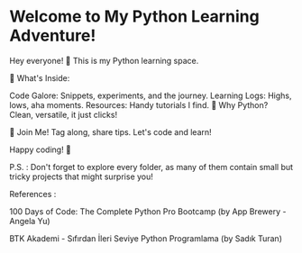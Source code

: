 
# Welcome to My Python Learning Adventure!

Hey everyone! 🚀 This is my Python learning space.

📂 What's Inside:

Code Galore: Snippets, experiments, and the journey.
Learning Logs: Highs, lows, aha moments.
Resources: Handy tutorials I find.
🐍 Why Python?
Clean, versatile, it just clicks!

🤝 Join Me!
Tag along, share tips. Let's code and learn!

Happy coding! 🎉


P.S. : Don't forget to explore every folder, as many of them contain small but tricky projects that might surprise you!


References : 


100 Days of Code: The Complete Python Pro Bootcamp (by App Brewery - Angela Yu)  

BTK Akademi - Sıfırdan İleri Seviye Python Programlama (by Sadık Turan)

